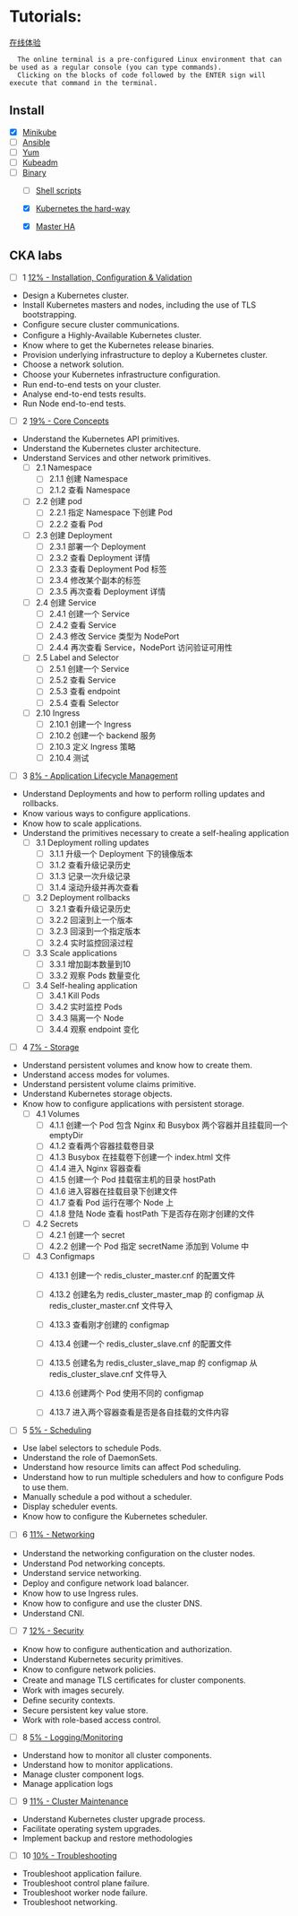 # Tutorials:
[在线体验](https://kubernetes.io/docs/tutorials/kubernetes-basics/create-cluster/cluster-interactive/)

      The online terminal is a pre-configured Linux environment that can be used as a regular console (you can type commands). 
      Clicking on the blocks of code followed by the ENTER sign will execute that command in the terminal.


## Install

- [x] [Minikube](https://kubernetes.io/docs/tasks/tools/install-minikube/)
- [ ] [Ansible](https://github.com/shsmu/k8s-labs)
- [ ] [Yum](https://github.com/shsmu/k8s-labs)
- [ ] [Kubeadm](https://github.com/shsmu/k8s-labs)
- [ ] [Binary](https://github.com/shsmu/k8s-labs)
   - [ ] [Shell scripts](https://github.com/shsmu/k8s-labs)
   - [x] [Kubernetes the hard-way](https://github.com/kelseyhightower/kubernetes-the-hard-way/tree/e8d728d0162ebcdf951464caa8be3a5b156eb463)
   - [x] [Master HA](https://github.com/Lentil1016/kubeadm-ha)
   
   
## CKA labs

- [ ] 1 [12% - Installation, Conﬁguration & Validation](https://github.com/shsmu/k8s-labs)
 * Design a Kubernetes cluster.
 * Install Kubernetes masters and nodes, including the use of TLS bootstrapping.
 * Conﬁgure secure cluster communications.   
 * Conﬁgure a Highly-Available Kubernetes cluster.
 * Know where to get the Kubernetes  release binaries.
 * Provision underlying infrastructure to deploy a Kubernetes cluster.
 * Choose a network solution.
 * Choose your Kubernetes  infrastructure conﬁguration.
 * Run end-to-end tests on your cluster.
 * Analyse end-to-end tests results.
 * Run Node end-to-end tests.
- [ ] 2 [19% - Core Concepts]() 
 * Understand the Kubernetes API primitives.
 * Understand the Kubernetes cluster architecture.
 * Understand Services and other  network primitives.
    - [ ] 2.1 Namespace 
        - [ ] 2.1.1 创建 Namespace 
        - [ ] 2.1.2 查看 Namespace 
        
    - [ ] 2.2 创建 pod 
        - [ ] 2.2.1 指定 Namespace 下创建 Pod 
        - [ ] 2.2.2 查看 Pod 
        
    - [ ] 2.3 创建 Deployment
        - [ ] 2.3.1 部署一个 Deployment
        - [ ] 2.3.2 查看 Deployment 详情
        - [ ] 2.3.3 查看 Deployment Pod 标签
        - [ ] 2.3.4 修改某个副本的标签       
        - [ ] 2.3.5 再次查看 Deployment 详情
                
    - [ ] 2.4 创建 Service
        - [ ] 2.4.1 创建一个 Service
        - [ ] 2.4.2 查看 Service       
        - [ ] 2.4.3 修改 Service 类型为 NodePort
        - [ ] 2.4.4 再次查看 Service，NodePort 访问验证可用性
        
    - [ ] 2.5  Label and Selector
        - [ ] 2.5.1 创建一个 Service
        - [ ] 2.5.2 查看 Service
        - [ ] 2.5.3 查看 endpoint
        - [ ] 2.5.4 查看 Selector      

    - [ ] 2.10  Ingress
        - [ ] 2.10.1 创建一个 Ingress  
        - [ ] 2.10.2 创建一个 backend 服务
        - [ ] 2.10.3 定义 Ingress 策略
        - [ ] 2.10.4 测试                  

- [ ] 3 [8% - Application Lifecycle Management]()
 * Understand Deployments and how to perform rolling updates and rollbacks.
 * Know various ways to conﬁgure applications.
 * Know how to scale applications.
 * Understand the primitives necessary to create a self-healing application
    - [ ] 3.1  Deployment rolling updates
        - [ ] 3.1.1 升级一个 Deployment 下的镜像版本
        - [ ] 3.1.2 查看升级记录历史
        - [ ] 3.1.3 记录一次升级记录
        - [ ] 3.1.4 滚动升级并再次查看       
            
    - [ ] 3.2  Deployment rollbacks
        - [ ] 3.2.1  查看升级记录历史
        - [ ] 3.2.2  回滚到上一个版本
        - [ ] 3.2.3  回滚到一个指定版本
        - [ ] 3.2.4  实时监控回滚过程       
    
    - [ ] 3.3  Scale applications
        - [ ] 3.3.1  增加副本数量到10 
        - [ ] 3.3.2  观察 Pods 数量变化
    
    - [ ] 3.4  Self-healing application
        - [ ] 3.4.1  Kill Pods       
        - [ ] 3.4.2  实时监控 Pods       
        - [ ] 3.4.3  隔离一个 Node
        - [ ] 3.4.4  观察 endpoint 变化          
         
- [ ] 4 [7% - Storage]() 
 * Understand persistent volumes and know how to create them.
 * Understand access modes for volumes.
 * Understand persistent volume claims primitive.
 * Understand Kubernetes storage objects.
 * Know how to conﬁgure applications with persistent storage.
    - [ ] 4.1  Volumes
        - [ ] 4.1.1 创建一个 Pod 包含 Nginx 和 Busybox 两个容器并且挂载同一个 emptyDir   
        - [ ] 4.1.2 查看两个容器挂载卷目录 
        - [ ] 4.1.3 Busybox 在挂载卷下创建一个 index.html 文件
        - [ ] 4.1.4 进入 Nginx 容器查看
        - [ ] 4.1.5 创建一个 Pod 挂载宿主机的目录 hostPath
        - [ ] 4.1.6 进入容器在挂载目录下创建文件
        - [ ] 4.1.7 查看 Pod 运行在哪个 Node 上
        - [ ] 4.1.8 登陆 Node 查看 hostPath 下是否存在刚才创建的文件
    
    - [ ] 4.2  Secrets
        - [ ] 4.2.1 创建一个 secret  
        - [ ] 4.2.2 创建一个 Pod 指定 secretName 添加到 Volume 中          
             
    - [ ] 4.3  Configmaps
        - [ ] 4.13.1 创建一个 redis_cluster_master.cnf 的配置文件   
        - [ ] 4.13.2 创建名为 redis_cluster_master_map 的 configmap 从 redis_cluster_master.cnf 文件导入          
        - [ ] 4.13.3 查看刚才创建的 configmap             
        - [ ] 4.13.4 创建一个 redis_cluster_slave.cnf 的配置文件    
        - [ ] 4.13.5 创建名为 redis_cluster_slave_map 的 configmap 从 redis_cluster_slave.cnf 文件导入          
        - [ ] 4.13.6 创建两个 Pod 使用不同的 configmap
        - [ ] 4.13.7 进入两个容器查看是否是各自挂载的文件内容              
               
          
- [ ] 5 [5% - Scheduling]()
 * Use label selectors to schedule Pods.
 * Understand the role of DaemonSets.
 * Understand how resource limits can affect Pod scheduling.
 * Understand how to run multiple schedulers and how to conﬁgure Pods to use them.
 * Manually schedule a pod without  a scheduler.
 * Display scheduler events.
 * Know how to conﬁgure the  Kubernetes scheduler.               
- [ ] 6 [11% - Networking]()
 * Understand the networking conﬁguration on the cluster nodes.
 * Understand Pod networking concepts.
 * Understand service networking.
 * Deploy and conﬁgure network load balancer. 
 * Know how to use Ingress rules.
 * Know how to conﬁgure and use the  cluster DNS.
 * Understand CNI.
- [ ] 7 [12% - Security]()
 * Know how to conﬁgure authentication  and authorization.
 * Understand Kubernetes security primitives.
 * Know to conﬁgure network policies.
 * Create and manage TLS certiﬁcates for cluster components.
 * Work with images securely.
 * Deﬁne security contexts.
 * Secure persistent key value store.
 * Work with role-based access control.
- [ ] 8 [5% - Logging/Monitoring]()
 * Understand how to monitor all  cluster components.
 * Understand how to monitor applications.
 * Manage cluster component logs.
 * Manage application logs
- [ ] 9 [11% - Cluster Maintenance]() 
 * Understand Kubernetes cluster  upgrade process.
 * Facilitate operating system upgrades.
 * Implement backup and restore methodologies
- [ ] 10 [10% - Troubleshooting]() 
 * Troubleshoot application failure.
 * Troubleshoot control plane failure.
 * Troubleshoot worker node failure.
 * Troubleshoot networking.